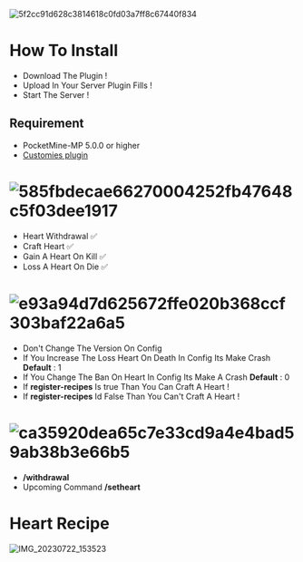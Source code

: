 ![5f2cc91d628c3814618c0fd03a7ff8c67440f834](https://github.com/GabBiswajit/Lifesteal/assets/121815367/f79a66ec-ea2e-40a4-9467-f872b2157275)

# How To Install
-  Download The Plugin !
-  Upload In Your Server Plugin Fills !
-  Start The Server !

## Requirement
- PocketMine-MP 5.0.0 or higher
- [Customies plugin](https://poggit.pmmp.io/ci/DavyCraft648/Customies-NG/Customies)

# ![585fbdecae66270004252fb47648c5f03dee1917](https://github.com/GabBiswajit/Lifesteal/assets/121815367/6c9bd400-3307-4c96-a544-f5d43cfb0ac2)

- Heart Withdrawal ✅
- Craft Heart ✅
- Gain A Heart On Kill ✅
- Loss A Heart On Die ✅

# ![e93a94d7d625672ffe020b368ccf303baf22a6a5](https://github.com/GabBiswajit/Lifesteal/assets/121815367/b3963825-5e6c-4ff8-96a9-75979c496473)

- Don't Change The Version On Config
- If You Increase The Loss Heart On Death In Config Its Make Crash **Default** : 1
- If You Change The Ban On Heart In Config Its Make A Crash **Default** : 0
- If **register-recipes** Is true Than You Can Craft A Heart !
- If **register-recipes** Id False Than You Can't Craft A Heart !

# ![ca35920dea65c7e33cd9a4e4bad59ab38b3e66b5](https://github.com/GabBiswajit/Lifesteal/assets/121815367/71dce745-b90c-486b-840d-c876559159e1)

- **/withdrawal**
- Upcoming Command **/setheart**

# Heart Recipe
![IMG_20230722_153523](https://github.com/GabBiswajit/Lifesteal/assets/121815367/44d2936d-00ac-4312-8462-2ad0d814374d)

